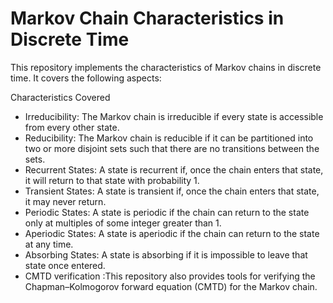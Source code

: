 <H1>Markov Chain Characteristics in Discrete Time</H1>
<b></b>This repository implements the characteristics of Markov chains in discrete time. It covers the following aspects:</b>

Characteristics Covered
* Irreducibility: The Markov chain is irreducible if every state is accessible from every other state.
* Reducibility: The Markov chain is reducible if it can be partitioned into two or more disjoint sets such that there are no transitions between the sets.
* Recurrent States: A state is recurrent if, once the chain enters that state, it will return to that state with probability 1.
* Transient States: A state is transient if, once the chain enters that state, it may never return.
* Periodic States: A state is periodic if the chain can return to the state only at multiples of some integer greater than 1.
* Aperiodic States: A state is aperiodic if the chain can return to the state at any time.
* Absorbing States: A state is absorbing if it is impossible to leave that state once entered.
* CMTD verification :This repository also provides tools for verifying the Chapman–Kolmogorov forward equation (CMTD) for the Markov chain.
